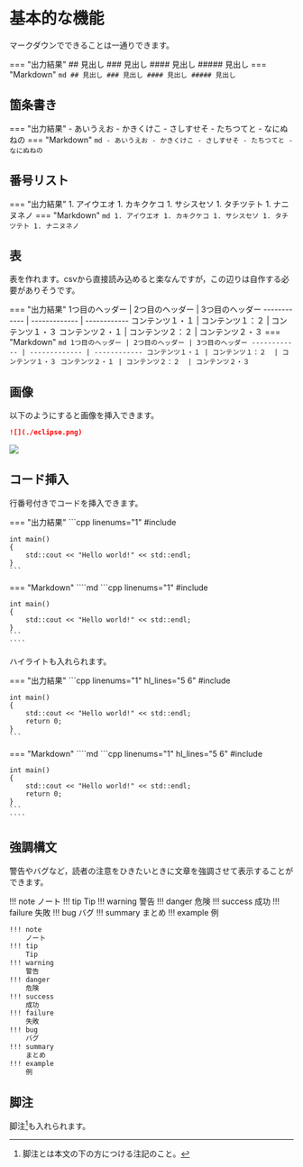 # 基本的な機能

マークダウンでできることは一通りできます。

=== "出力結果"
    ## 見出し
    ### 見出し
    #### 見出し
    ##### 見出し
=== "Markdown"
    ```md
    ## 見出し
    ### 見出し
    #### 見出し
    ##### 見出し
    ```

## 箇条書き

=== "出力結果"
    - あいうえお
    - かきくけこ
        - さしすせそ
        - たちつてと
    - なにぬねの
=== "Markdown"
    ```md
    - あいうえお
    - かきくけこ
        - さしすせそ
        - たちつてと
    - なにぬねの
    ```

## 番号リスト

=== "出力結果"
    1. アイウエオ
    1. カキクケコ
        1. サシスセソ
        1. タチツテト
    1. ナニヌネノ
=== "Markdown"
    ```md
    1. アイウエオ
    1. カキクケコ
        1. サシスセソ
        1. タチツテト
    1. ナニヌネノ
    ```

## 表

表を作れます。csvから直接読み込めると楽なんですが，この辺りは自作する必要がありそうです。

=== "出力結果"
    1つ目のヘッダー | 2つ目のヘッダー | 3つ目のヘッダー
    ------------ | ------------- | ------------
    コンテンツ１・１ | コンテンツ１：２  | コンテンツ１・３
    コンテンツ２・１ | コンテンツ２：２  | コンテンツ２・３
=== "Markdown"
    ```md
    1つ目のヘッダー | 2つ目のヘッダー | 3つ目のヘッダー
    ------------ | ------------- | ------------
    コンテンツ１・１ | コンテンツ１：２  | コンテンツ１・３
    コンテンツ２・１ | コンテンツ２：２  | コンテンツ２・３
    ```

## 画像

以下のようにすると画像を挿入できます。

```md
![](./eclipse.png)
```

![](./eclipse.png)

## コード挿入

行番号付きでコードを挿入できます。

=== "出力結果"
    ```cpp linenums="1"
    #include <iostream>

    int main()
    {
        std::cout << "Hello world!" << std::endl;
    }
    ```
=== "Markdown"
    ````md
    ```cpp linenums="1"
    #include <iostream>

    int main()
    {
        std::cout << "Hello world!" << std::endl;
    }
    ```
    ````

ハイライトも入れられます。

=== "出力結果"
    ```cpp linenums="1" hl_lines="5 6"
    #include <iostream>

    int main()
    {
        std::cout << "Hello world!" << std::endl;
        return 0;
    }
    ```
=== "Markdown"
    ````md
    ```cpp linenums="1" hl_lines="5 6"
    #include <iostream>

    int main()
    {
        std::cout << "Hello world!" << std::endl;
        return 0;
    }
    ```
    ````

## 強調構文

警告やバグなど，読者の注意をひきたいときに文章を強調させて表示することができます。

!!! note
    ノート
!!! tip
    Tip
!!! warning
    警告
!!! danger
    危険
!!! success
    成功
!!! failure
    失敗
!!! bug
    バグ
!!! summary
    まとめ
!!! example
    例

```md
!!! note
    ノート
!!! tip
    Tip
!!! warning
    警告
!!! danger
    危険
!!! success
    成功
!!! failure
    失敗
!!! bug
    バグ
!!! summary
    まとめ
!!! example
    例
```

## 脚注

脚注[^1]も入れられます。
[^1]: 脚注とは本文の下の方につける注記のこと。